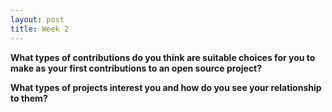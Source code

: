 ```yaml
---
layout: post
title: Week 2
---
```


 **What types of contributions do you think are suitable choices for you to make as your first contributions to an open source project?**
 
 **What types of projects interest you and how do you see your relationship to them?**
